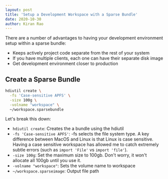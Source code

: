 ```yaml
---
layout: post
title: 'Setup a Development Workspace with a Sparse Bundle'
date: 2020-10-30
author: Kiran Rao
---
```


There are a number of advantages to having your development environment setup within a sparse bundle:

- Keeps actively project code separate from the rest of your system
- If you have multiple clients, each one can have their separate disk image
- Get development environment closer to production

## Create a Sparse Bundle

```sh
hdiutil create \
  -fs 'Case-sensitive APFS' \
  -size 100g \
  -volname "workspace" \
  ~/workspace.sparsebundle
```

Let's break this down:

- `hdiutil create`: Creates the a bundle using the hdiutil
- `-fs 'Case-sensitive APFS'`: -fs selects the file system type. A key difference between MacOS and Linux is that Linux is case sensitive. Having a case sensitive workspace has allowed me to catch extremely subtle errors (such as `import 'File'` vs `import 'file'`).
- `-size 100g`: Set the maximum size to 100gb. Don't worry, it won't allocate all 100gb until you use it.
- `-volname "workspace"`: Sets the volume name to workspace
- `~/workspace.sparseimage`: Output file path
